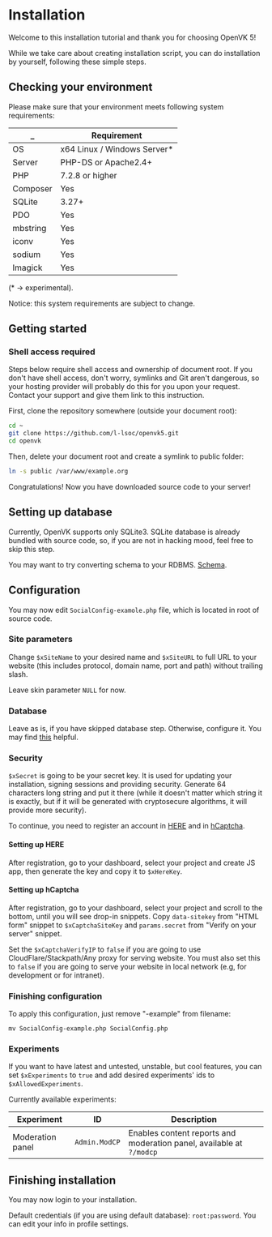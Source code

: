 # Installation
Welcome to this installation tutorial and thank you for choosing OpenVK 5!

While we take care about creating installation script, you can do installation by yourself, following these simple steps.

## Checking your environment
Please make sure that your environment meets following system requirements:

| _      | Requirement          |
|--------|----------------------|
|OS |x64 Linux / Windows Server*|
|Server  | PHP-DS or Apache2.4+ |
|PHP     | 7.2.8 or higher      |
|Composer| Yes                  |
|SQLite  | 3.27+                |
|PDO     | Yes                  |
|mbstring| Yes                  |
|iconv   | Yes                  |
|sodium  | Yes                  |
|Imagick | Yes                  |

(* -> experimental).

Notice: this system requirements are subject to change.

## Getting started
### Shell access required
Steps below require shell access and ownership of document root. If you don't have shell access, don't worry, symlinks and Git aren't dangerous, so your hosting provider will probably do this for you upon your request. Contact your support and give them link to this instruction.

First, clone the repository somewhere (outside your document root):
```sh
cd ~
git clone https://github.com/l-lsoc/openvk5.git
cd openvk
```
Then, delete your document root and create a symlink to public folder:
```sh
ln -s public /var/www/example.org
```

Congratulations! Now you have downloaded source code to your server!

## Setting up database
Currently, OpenVK supports only SQLite3. SQLite database is already bundled with source code, so, if you are not in hacking mood, feel free to skip this step.

You may want to try converting schema to your RDBMS. [Schema](https://hastebin.com/cojopaniho.sql).

## Configuration
You may now edit `SocialConfig-examole.php` file, which is located in root of source code.

### Site parameters
Change ```$xSiteName``` to your desired name and ```$xSiteURL``` to full URL to your website (this includes protocol, domain name, port and path) without trailing slash.

Leave skin parameter `NULL` for now. 

### Database
Leave as is, if you have skipped database step. Otherwise, configure it. You may find [this](https://www.php.net/manual/ru/pdo.construct.php#refsect1-pdo.construct-parameters) helpful.

### Security
```$xSecret``` is going to be your secret key. It is used for updating your installation, signing sessions and providing security. Generate 64 characters long string and put it there (while it doesn't matter which string it is exactly, but if it will be generated with cryptosecure algorithms, it will provide more security).

To continue, you need to register an account in [HERE](https://developer.here.com/?create=Freemium-Basic&keepState=true&step=account) and in [hCaptcha](https://hcaptcha.com/webmaster/signup).
#### Setting up HERE
After registration, go to your dashboard, select your project and create JS app, then generate the key and copy it to ```$xHereKey```.
#### Setting up hCaptcha
After registration, go to your dashboard, select your project and scroll to the bottom, until you will see drop-in snippets. Copy `data-sitekey` from "HTML form" snippet to ```$xCaptchaSiteKey``` and `params.secret` from "Verify on your server" snippet. 

Set the ```$xCaptchaVerifyIP``` to `false` if you are going to use CloudFlare/Stackpath/Any proxy for serving website. You must also set this to `false` if you are going to serve your website in local network (e.g, for development or for intranet).

### Finishing configuration
To apply this configuration, just remove "-example" from filename:
```shell
mv SocialConfig-example.php SocialConfig.php
```

### Experiments
If you want to have latest and untested, unstable, but cool features, you can set ```$xExperiments``` to `true` and add desired experiments' ids to ```$xAllowedExperiments```.

Currently available experiments:

| Experiment       | ID            | Description                                                          |
|------------------|---------------|----------------------------------------------------------------------|
| Moderation panel | `Admin.ModCP` | Enables content reports and moderation panel, available at `?/modcp` |

## Finishing installation
You may now login to your installation.

Default credentials (if you are using default database): `root:password`. You can edit your info in profile settings.
